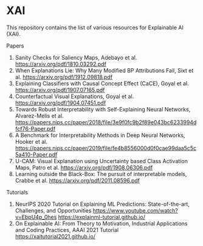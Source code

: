 # XAI
This repository contains the list of various resources for Explainable AI (XAI).


Papers
1. Sanity Checks for Saliency Maps, Adebayo et al. https://arxiv.org/pdf/1810.03292.pdf
2. When Explanations Lie: Why Many Modified BP Attributions Fail, Sixt et al.  https://arxiv.org/pdf/1912.09818.pdf
3. Explaining Classifiers with Causal Concept Effect (CaCE), Goyal et al. https://arxiv.org/pdf/1907.07165.pdf
4. Counterfactual Visual Explanations, Goyal et al. https://arxiv.org/pdf/1904.07451.pdf
5. Towards Robust Interpretability with Self-Explaining Neural Networks, Alvarez-Melis et al. https://papers.nips.cc/paper/2018/file/3e9f0fc9b2f89e043bc6233994dfcf76-Paper.pdf
6. A Benchmark for Interpretability Methods in Deep Neural Networks, Hooker et al. https://papers.nips.cc/paper/2019/file/fe4b8556000d0f0cae99daa5c5c5a410-Paper.pdf
7. U-CAM: Visual Explanation using Uncertainty based Class Activation Maps, Patro et al. https://arxiv.org/pdf/1908.06306.pdf
8. Learning outside the Black-Box: The pursuit of interpretable models, Crabbe et al. https://arxiv.org/pdf/2011.08596.pdf

Tutorials
1. NeurIPS 2020 Tutorial on Explaining ML Predictions: State-of-the-art, Challenges, and Opportunities https://www.youtube.com/watch?v=EbpU4p_0hes https://explainml-tutorial.github.io/
2. On Explainable AI: From Theory to Motivation, Industrial Applications and Coding Practices, AAAI 2021 Tutorial https://xaitutorial2021.github.io/
